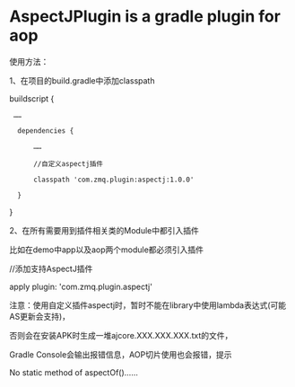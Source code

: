 # AspectJPlugin is a gradle plugin for aop
使用方法：

1、在项目的build.gradle中添加classpath

buildscript {

     ……
     
      dependencies {
      
          ……
          
          //自定义aspectj插件
          
          classpath 'com.zmq.plugin:aspectj:1.0.0'
          
      }
      
  }

2、在所有需要用到插件相关类的Module中都引入插件

比如在demo中app以及aop两个module都必须引入插件

//添加支持AspectJ插件

apply plugin: 'com.zmq.plugin.aspectj'

注意：使用自定义插件aspectj时，暂时不能在library中使用lambda表达式(可能AS更新会支持)，

否则会在安装APK时生成一堆ajcore.XXX.XXX.XXX.txt的文件，

Gradle Console会输出报错信息，AOP切片使用也会报错，提示

No static method of aspectOf()……

